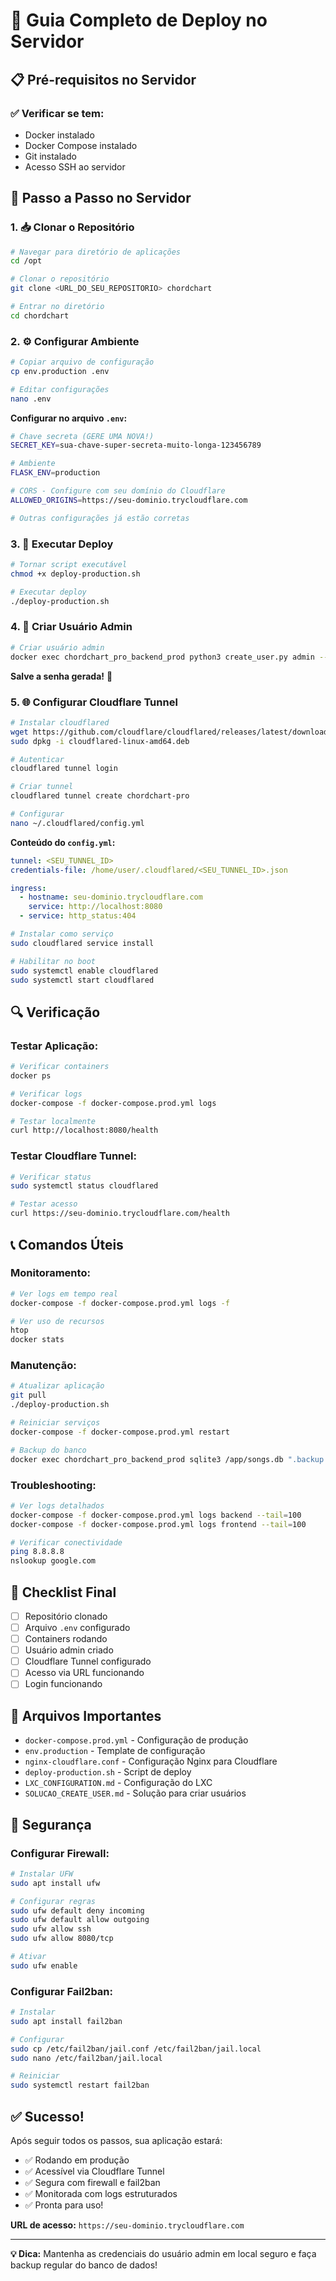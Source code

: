 # 🚀 Guia Completo de Deploy no Servidor

## 📋 **Pré-requisitos no Servidor**

### ✅ **Verificar se tem:**
- Docker instalado
- Docker Compose instalado
- Git instalado
- Acesso SSH ao servidor

## 🔧 **Passo a Passo no Servidor**

### 1. **📥 Clonar o Repositório**

```bash
# Navegar para diretório de aplicações
cd /opt

# Clonar o repositório
git clone <URL_DO_SEU_REPOSITORIO> chordchart

# Entrar no diretório
cd chordchart
```

### 2. **⚙️ Configurar Ambiente**

```bash
# Copiar arquivo de configuração
cp env.production .env

# Editar configurações
nano .env
```

**Configurar no arquivo `.env`:**
```bash
# Chave secreta (GERE UMA NOVA!)
SECRET_KEY=sua-chave-super-secreta-muito-longa-123456789

# Ambiente
FLASK_ENV=production

# CORS - Configure com seu domínio do Cloudflare
ALLOWED_ORIGINS=https://seu-dominio.trycloudflare.com

# Outras configurações já estão corretas
```

### 3. **🐳 Executar Deploy**

```bash
# Tornar script executável
chmod +x deploy-production.sh

# Executar deploy
./deploy-production.sh
```

### 4. **👤 Criar Usuário Admin**

```bash
# Criar usuário admin
docker exec chordchart_pro_backend_prod python3 create_user.py admin --generate-password
```

**Salve a senha gerada!** 🔐

### 5. **🌐 Configurar Cloudflare Tunnel**

```bash
# Instalar cloudflared
wget https://github.com/cloudflare/cloudflared/releases/latest/download/cloudflared-linux-amd64.deb
sudo dpkg -i cloudflared-linux-amd64.deb

# Autenticar
cloudflared tunnel login

# Criar tunnel
cloudflared tunnel create chordchart-pro

# Configurar
nano ~/.cloudflared/config.yml
```

**Conteúdo do `config.yml`:**
```yaml
tunnel: <SEU_TUNNEL_ID>
credentials-file: /home/user/.cloudflared/<SEU_TUNNEL_ID>.json

ingress:
  - hostname: seu-dominio.trycloudflare.com
    service: http://localhost:8080
  - service: http_status:404
```

```bash
# Instalar como serviço
sudo cloudflared service install

# Habilitar no boot
sudo systemctl enable cloudflared
sudo systemctl start cloudflared
```

## 🔍 **Verificação**

### **Testar Aplicação:**
```bash
# Verificar containers
docker ps

# Verificar logs
docker-compose -f docker-compose.prod.yml logs

# Testar localmente
curl http://localhost:8080/health
```

### **Testar Cloudflare Tunnel:**
```bash
# Verificar status
sudo systemctl status cloudflared

# Testar acesso
curl https://seu-dominio.trycloudflare.com/health
```

## 📞 **Comandos Úteis**

### **Monitoramento:**
```bash
# Ver logs em tempo real
docker-compose -f docker-compose.prod.yml logs -f

# Ver uso de recursos
htop
docker stats
```

### **Manutenção:**
```bash
# Atualizar aplicação
git pull
./deploy-production.sh

# Reiniciar serviços
docker-compose -f docker-compose.prod.yml restart

# Backup do banco
docker exec chordchart_pro_backend_prod sqlite3 /app/songs.db ".backup /app/backup_$(date +%Y%m%d_%H%M%S).db"
```

### **Troubleshooting:**
```bash
# Ver logs detalhados
docker-compose -f docker-compose.prod.yml logs backend --tail=100
docker-compose -f docker-compose.prod.yml logs frontend --tail=100

# Verificar conectividade
ping 8.8.8.8
nslookup google.com
```

## 🎯 **Checklist Final**

- [ ] Repositório clonado
- [ ] Arquivo `.env` configurado
- [ ] Containers rodando
- [ ] Usuário admin criado
- [ ] Cloudflare Tunnel configurado
- [ ] Acesso via URL funcionando
- [ ] Login funcionando

## 🔧 **Arquivos Importantes**

- `docker-compose.prod.yml` - Configuração de produção
- `env.production` - Template de configuração
- `nginx-cloudflare.conf` - Configuração Nginx para Cloudflare
- `deploy-production.sh` - Script de deploy
- `LXC_CONFIGURATION.md` - Configuração do LXC
- `SOLUCAO_CREATE_USER.md` - Solução para criar usuários

## 🚨 **Segurança**

### **Configurar Firewall:**
```bash
# Instalar UFW
sudo apt install ufw

# Configurar regras
sudo ufw default deny incoming
sudo ufw default allow outgoing
sudo ufw allow ssh
sudo ufw allow 8080/tcp

# Ativar
sudo ufw enable
```

### **Configurar Fail2ban:**
```bash
# Instalar
sudo apt install fail2ban

# Configurar
sudo cp /etc/fail2ban/jail.conf /etc/fail2ban/jail.local
sudo nano /etc/fail2ban/jail.local

# Reiniciar
sudo systemctl restart fail2ban
```

## ✅ **Sucesso!**

Após seguir todos os passos, sua aplicação estará:
- ✅ Rodando em produção
- ✅ Acessível via Cloudflare Tunnel
- ✅ Segura com firewall e fail2ban
- ✅ Monitorada com logs estruturados
- ✅ Pronta para uso!

**URL de acesso:** `https://seu-dominio.trycloudflare.com`

---

**💡 Dica:** Mantenha as credenciais do usuário admin em local seguro e faça backup regular do banco de dados! 